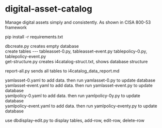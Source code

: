 # digital-asset-catalog
Manage digital assets simply and consistently. As shown in CISA 800-53 framework

pip install -r requirements.txt  

dbcreate.py creates empty database  
create tables --- tableasset-0.py, tableasset-event.py tablepolicy-0.py, tablepolicy-event.py  
get-structure.py creates i4catalog-struct.txt, shows database structure

report-all.py sends all tables to i4catalog_data_report.md  

yamlasset-0.yaml to add data. then run yamlasset-0.py to update database  
yamlasset-event.yaml to add data. then run yamlasset-event.py to update database  
yamlpolicy-0.yaml to add data. then run yamlpolicy-0y.py to update database  
yamlpolicy-event.yaml to add data. then run yamlpolicy-eventy.py to update database  

use dbdisplay-edit.py to display tables, add-row, edit-row, delete-row  

